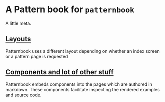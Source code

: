 A Pattern book for `patternbook`
====

A little meta.

[Layouts](/layouts/)
----

Patternbook uses a different layout
depending on whether an index screen or a pattern page is
requested

[Components and lot of other stuff](/components/)
----

Patternbook embeds components
into the pages which are authored in markdown.  These
components facilitate inspecting the rendered examples
and source code.
